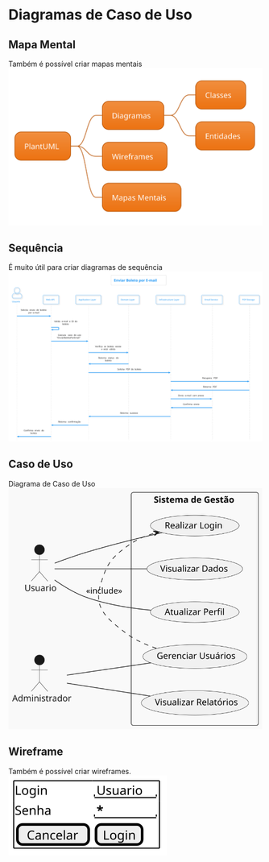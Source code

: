 # Diagramas de Caso de Uso

## Mapa Mental

Também é possível criar mapas mentais
![Mapa Mental](/out/MentalMap/MentalMap.svg)

## Sequência

É muito útil para criar diagramas de sequência
![Diagrama de Sequência](/out/CUseCases/Sequence_Email/EnviarBoletoEmail_Sequencia.svg)

## Caso de Uso

Diagrama de Caso de Uso
![Diagrama de Caso de Uso](/out/CUseCases/UseCase/UseCase.svg)

## Wireframe

Também é possível criar wireframes.
![Diagrama de Wireframe](/out/Wireframe/Wireframe.svg)